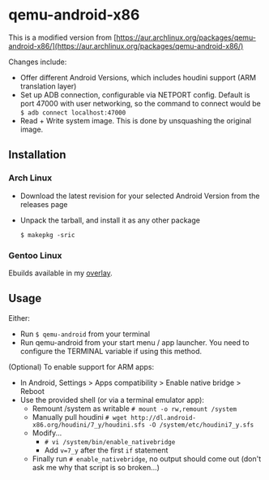 # qemu-android-x86

This is a modified version from [https://aur.archlinux.org/packages/qemu-android-x86/](https://aur.archlinux.org/packages/qemu-android-x86/)

Changes include:
- Offer different Android Versions, which includes houdini support (ARM translation layer)
- Set up ADB connection, configurable via NETPORT config. Default is port 47000 with user networking, so the command to connect would be `$ adb connect localhost:47000`
- Read + Write system image. This is done by unsquashing the original image.

## Installation

### Arch Linux
- Download the latest revision for your selected Android Version from the releases page

- Unpack the tarball, and install it as any other package

   `$ makepkg -sric`


### Gentoo Linux

Ebuilds available in my [overlay](https://github.com/viperML/viperML-overlay/).


## Usage

Either:
  - Run `$ qemu-android` from your terminal
  - Run qemu-android from your start menu / app launcher. You need to configure the
    TERMINAL variable if using this method.

(Optional) To enable support for ARM apps:
    <!-- TODO: per version guide -->
  - In Android, Settings > Apps compatibility > Enable native bridge > Reboot
  - Use the provided shell (or via a terminal emulator app):
    - Remount /system as writable `# mount -o rw,remount /system`
    - Manually pull houdini `# wget http://dl.android-x86.org/houdini/7_y/houdini.sfs -O /system/etc/houdini7_y.sfs`
    - Modify...
      - `# vi /system/bin/enable_nativebridge`
      - Add `v=7_y` after the first `if` statement
    - Finally run `# enable_nativebridge`, no output should come out (don't ask me why that script is so broken...)
